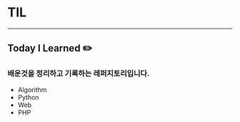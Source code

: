 # TIL 
---------------------------
## Today I Learned :pencil2:

### 배운것을 정리하고 기록하는 레퍼지토리입니다.

- Algorithm
- Python
- Web
- PHP